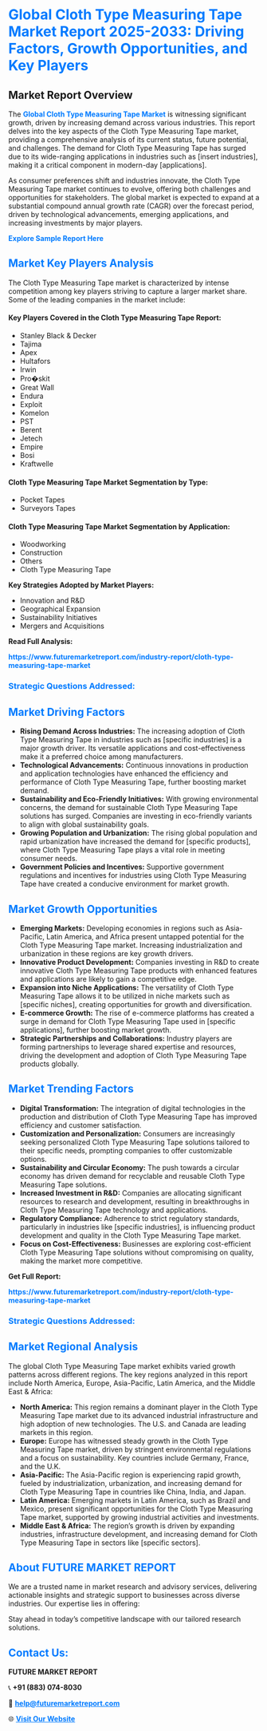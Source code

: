 <h1 style="color: #007BFF;">Global Cloth Type Measuring Tape Market Report 2025-2033: Driving Factors, Growth Opportunities, and Key Players</h1>

<section id="overview">
<h2>Market Report Overview</h2>
<p>The <a href="https://www.futuremarketreport.com/industry-report/cloth-type-measuring-tape-market" style="color: #007BFF; text-decoration: none;"><strong>Global Cloth Type Measuring Tape Market</strong></a> is witnessing significant growth, driven by increasing demand across various industries. This report delves into the key aspects of the Cloth Type Measuring Tape market, providing a comprehensive analysis of its current status, future potential, and challenges. The demand for Cloth Type Measuring Tape has surged due to its wide-ranging applications in industries such as [insert industries], making it a critical component in modern-day [applications].</p>
<p>As consumer preferences shift and industries innovate, the Cloth Type Measuring Tape market continues to evolve, offering both challenges and opportunities for stakeholders. The global market is expected to expand at a substantial compound annual growth rate (CAGR) over the forecast period, driven by technological advancements, emerging applications, and increasing investments by major players.</p>
</section>

<section id="overview">
<p><a href="https://www.futuremarketreport.com/request-sample/reportId=112655" style="color: #007BFF; text-decoration: none;"><strong>Explore Sample Report Here</strong></a></p>
</section>

<section id="key-players">
<h2 style="color: #007BFF;">Market Key Players Analysis</h2>
<p>The Cloth Type Measuring Tape market is characterized by intense competition among key players striving to capture a larger market share. Some of the leading companies in the market include:</p>
<h4>Key Players Covered in the Cloth Type Measuring Tape Report:</h4>
<ul><li>Stanley Black &amp; Decker</li><li>Tajima</li><li>Apex</li><li>Hultafors</li><li>Irwin</li><li>Pro�skit</li><li>Great Wall</li><li>Endura</li><li>Exploit</li><li>Komelon</li><li>PST</li><li>Berent</li><li>Jetech</li><li>Empire</li><li>Bosi</li><li>Kraftwelle</li></ul>
<h4>Cloth Type Measuring Tape Market Segmentation by Type:</h4>
<ul><li>Pocket Tapes</li><li>Surveyors Tapes</li></ul>

<h4>Cloth Type Measuring Tape Market Segmentation by Application:</h4>
<ul><li>Woodworking</li><li>Construction</li><li>Others</li><li>Cloth Type Measuring Tape</li></ul>
<p><strong>Key Strategies Adopted by Market Players:</strong></p>
<ul>
<li>Innovation and R&D</li>
<li>Geographical Expansion</li>
<li>Sustainability Initiatives</li>
<li>Mergers and Acquisitions</li>
</ul>
</section>

<section>
<p><strong>Read Full Analysis: </strong></p><a href="https://www.futuremarketreport.com/industry-report/cloth-type-measuring-tape-market" style="color: #007BFF; text-decoration: none;"><strong>https://www.futuremarketreport.com/industry-report/cloth-type-measuring-tape-market</strong></a>
<h3 style="color: #007BFF;">Strategic Questions Addressed:</h3>
</section>

<section id="driving-factors">
<h2 style="color: #007BFF;">Market Driving Factors</h2>
<ul>
<li><strong>Rising Demand Across Industries:</strong> The increasing adoption of Cloth Type Measuring Tape in industries such as [specific industries] is a major growth driver. Its versatile applications and cost-effectiveness make it a preferred choice among manufacturers.</li>
<li><strong>Technological Advancements:</strong> Continuous innovations in production and application technologies have enhanced the efficiency and performance of Cloth Type Measuring Tape, further boosting market demand.</li>
<li><strong>Sustainability and Eco-Friendly Initiatives:</strong> With growing environmental concerns, the demand for sustainable Cloth Type Measuring Tape solutions has surged. Companies are investing in eco-friendly variants to align with global sustainability goals.</li>
<li><strong>Growing Population and Urbanization:</strong> The rising global population and rapid urbanization have increased the demand for [specific products], where Cloth Type Measuring Tape plays a vital role in meeting consumer needs.</li>
<li><strong>Government Policies and Incentives:</strong> Supportive government regulations and incentives for industries using Cloth Type Measuring Tape have created a conducive environment for market growth.</li>
</ul>
</section>

<section id="growth-opportunities">
<h2 style="color: #007BFF;">Market Growth Opportunities</h2>
<ul>
<li><strong>Emerging Markets:</strong> Developing economies in regions such as Asia-Pacific, Latin America, and Africa present untapped potential for the Cloth Type Measuring Tape market. Increasing industrialization and urbanization in these regions are key growth drivers.</li>
<li><strong>Innovative Product Development:</strong> Companies investing in R&D to create innovative Cloth Type Measuring Tape products with enhanced features and applications are likely to gain a competitive edge.</li>
<li><strong>Expansion into Niche Applications:</strong> The versatility of Cloth Type Measuring Tape allows it to be utilized in niche markets such as [specific niches], creating opportunities for growth and diversification.</li>
<li><strong>E-commerce Growth:</strong> The rise of e-commerce platforms has created a surge in demand for Cloth Type Measuring Tape used in [specific applications], further boosting market growth.</li>
<li><strong>Strategic Partnerships and Collaborations:</strong> Industry players are forming partnerships to leverage shared expertise and resources, driving the development and adoption of Cloth Type Measuring Tape products globally.</li>
</ul>
</section>

<section id="trending-factors">
<h2 style="color: #007BFF;">Market Trending Factors</h2>
<ul>
<li><strong>Digital Transformation:</strong> The integration of digital technologies in the production and distribution of Cloth Type Measuring Tape has improved efficiency and customer satisfaction.</li>
<li><strong>Customization and Personalization:</strong> Consumers are increasingly seeking personalized Cloth Type Measuring Tape solutions tailored to their specific needs, prompting companies to offer customizable options.</li>
<li><strong>Sustainability and Circular Economy:</strong> The push towards a circular economy has driven demand for recyclable and reusable Cloth Type Measuring Tape solutions.</li>
<li><strong>Increased Investment in R&D:</strong> Companies are allocating significant resources to research and development, resulting in breakthroughs in Cloth Type Measuring Tape technology and applications.</li>
<li><strong>Regulatory Compliance:</strong> Adherence to strict regulatory standards, particularly in industries like [specific industries], is influencing product development and quality in the Cloth Type Measuring Tape market.</li>
<li><strong>Focus on Cost-Effectiveness:</strong> Businesses are exploring cost-efficient Cloth Type Measuring Tape solutions without compromising on quality, making the market more competitive.</li>
</ul>
</section>

<section>
<p><strong>Get Full Report: </strong></p><a href="https://www.futuremarketreport.com/industry-report/cloth-type-measuring-tape-market" style="color: #007BFF; text-decoration: none;"><strong>https://www.futuremarketreport.com/industry-report/cloth-type-measuring-tape-market</strong></a>
<h3 style="color: #007BFF;">Strategic Questions Addressed:</h3>
</section>


<section id="regional-analysis">
<h2 style="color: #007BFF;">Market Regional Analysis</h2>
<p>The global Cloth Type Measuring Tape market exhibits varied growth patterns across different regions. The key regions analyzed in this report include North America, Europe, Asia-Pacific, Latin America, and the Middle East & Africa:</p>
<ul>
<li><strong>North America:</strong> This region remains a dominant player in the Cloth Type Measuring Tape market due to its advanced industrial infrastructure and high adoption of new technologies. The U.S. and Canada are leading markets in this region.</li>
<li><strong>Europe:</strong> Europe has witnessed steady growth in the Cloth Type Measuring Tape market, driven by stringent environmental regulations and a focus on sustainability. Key countries include Germany, France, and the U.K.</li>
<li><strong>Asia-Pacific:</strong> The Asia-Pacific region is experiencing rapid growth, fueled by industrialization, urbanization, and increasing demand for Cloth Type Measuring Tape in countries like China, India, and Japan.</li>
<li><strong>Latin America:</strong> Emerging markets in Latin America, such as Brazil and Mexico, present significant opportunities for the Cloth Type Measuring Tape market, supported by growing industrial activities and investments.</li>
<li><strong>Middle East & Africa:</strong> The region’s growth is driven by expanding industries, infrastructure development, and increasing demand for Cloth Type Measuring Tape in sectors like [specific sectors].</li>
</ul>
</section>

<footer>
<h2 style="color: #007BFF;">About FUTURE MARKET REPORT</h2>
<p>We are a trusted name in market research and advisory services, delivering actionable insights and strategic support to businesses across diverse industries. Our expertise lies in offering:</p>

<p>Stay ahead in today’s competitive landscape with our tailored research solutions.</p>

<h2 style="color: #007BFF;">Contact Us:</h2>
<p><strong>FUTURE MARKET REPORT</strong></p>
<p>📞 <strong>+91 (883) 074-8030</strong></p>
<p>📧 <strong><a href="mailto:help@futuremarketreport.com" style="color: #007BFF;">help@futuremarketreport.com</a></strong></p>
<p>🌐 <strong><a href="https://www.futuremarketreport.com/" style="color: #007BFF;">Visit Our Website</a></strong></p>
</footer>